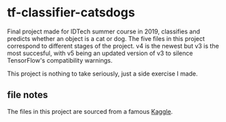 # tf-classifier-catsdogs
Final project made for IDTech summer course in 2019, classifies and predicts whether an object is a cat or dog.
The five files in this project correspond to different stages of the project. v4 is the newest but v3 is the most succesful, with v5 being an updated version of v3 to silence TensorFlow's compatibility warnings.

This project is nothing to take seriously, just a side exercise I made.
## file notes
The files in this project are sourced from a famous [Kaggle](https://www.kaggle.com/c/dogs-vs-cats). 
